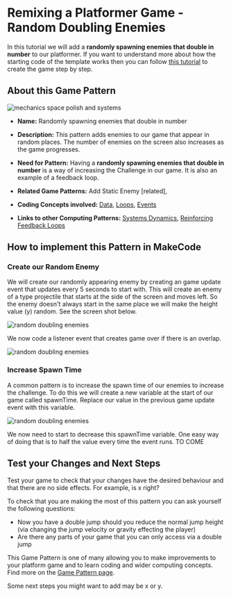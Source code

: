 # Remixing a Platformer Game - Random Doubling Enemies

In this tutorial we will add a **randomly spawning enemies that double in number**  to our platformer.
If you want to understand more about how the starting code of the template works then you can follow [this tutorial](https://arcade.makecode.com/beta#tutorial:https://github.com/mickfuzz/makecode-platformer-101)
 to create the game step by step.

## About this Game Pattern

![mechanics space polish and systems](https://raw.githubusercontent.com/mickfuzz/makecode-platformer-101/master/images/patterns/gameMechanics_more_levels.jpg)

* **Name:** Randomly spawning enemies that double in number

* **Description:** This pattern adds enemies to our game that appear in random places. The number of enemies on the screen
also increases as the game progresses.

* **Need for Pattern:** Having a **randomly spawning enemies that double in number** is a way of increasing the Challenge in
our game. It is also an example of a feedback loop.

* **Related Game Patterns:** Add Static Enemy [related],

* **Coding Concepts involved:** [Data](learningDimensions#data), [Loops](learningDimensions#loops), [Events](learningDimensions#events)

* **Links to other Computing Patterns:** [Systems Dynamics](learningDimensions#systems-dynamics), [Reinforcing Feedback Loops](#reinforcing-feedback-loops)

## How to implement this Pattern in MakeCode

### Create our Random Enemy

We will create our randomly appearing enemy by creating an game update event that updates every 5 seconds to start with.
This will create an enemy of a type projectile that starts at the side of the screen and moves left.
So the enemy doesn't always start in the same place we will make the height value (y) random. See the screen shot below.

![random doubling enemies ](https://raw.githubusercontent.com/mickfuzz/makecode-platformer-101/master/images/randomDoublingEnemies.png)

We now code a listener event that creates game over if there is an overlap.

![random doubling enemies ](https://raw.githubusercontent.com/mickfuzz/makecode-platformer-101/master/images/randomDoublingEnemies2.png)

### Increase Spawn Time

A common pattern is to increase the spawn time of our enemies to increase the challenge.
To do this we will create a new variable at the start of our game called spawnTime.
Replace our value in the previous game update event with this variable.

![random doubling enemies ](https://raw.githubusercontent.com/mickfuzz/makecode-platformer-101/master/images/randomDoublingEnemies2.png)

We now need to start to decrease this spawnTime variable. One easy way of doing that is to half the value every time the
event runs.
TO COME
## Test your Changes and Next Steps

Test your game to check that your changes have the desired behaviour and that there are no side effects. For example, is x right?

To check that you are making the most of this pattern you can ask yourself the following questions:

* Now you have a double jump should you reduce the normal jump height (via changing the jump velocity or gravity effecting the player)
* Are there any parts of your game that you can only access via a double jump

This Game Pattern is one of many allowing you to make improvements to your platform game and to learn coding and wider computing concepts.
Find more on the [Game Pattern page](gamePatterns.md).

Some next steps you might want to add may be x or y.
